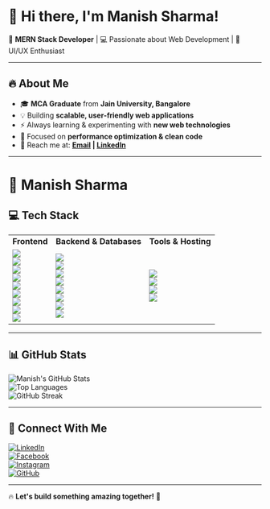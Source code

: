 # 👋 Hi there, I'm Manish Sharma!  

🚀 **MERN Stack Developer** | 💻 Passionate about Web Development | 🎨 UI/UX Enthusiast  

---
## 🔥 About Me  
- 🎓 **MCA Graduate** from **Jain University, Bangalore**  
- 💡 Building **scalable, user-friendly web applications**  
- ⚡ Always learning & experimenting with **new web technologies**  
- 🎯 Focused on **performance optimization & clean code**  
- 📩 Reach me at: **[Email](mailto:mks957678@example.com) | [LinkedIn](https://linkedin.com/in/manish-sharma-89206421b)**  

---

# 🚀 Manish Sharma  

## 💻 Tech Stack  

<table>
  <tr>
    <td align="center"><b>Frontend</b></td>
    <td align="center"><b>Backend & Databases</b></td>
    <td align="center"><b>Tools & Hosting</b></td>
  </tr>
  <tr>
    <td>
      <img src="https://img.shields.io/badge/HTML5-%23E34F26?style=for-the-badge&logo=html5&logoColor=white"><br>
      <img src="https://img.shields.io/badge/CSS3-%231572B6?style=for-the-badge&logo=css3&logoColor=white"><br>
      <img src="https://img.shields.io/badge/JavaScript-%23F7DF1E?style=for-the-badge&logo=javascript&logoColor=black"><br>
      <img src="https://img.shields.io/badge/React-%2361DAFB?style=for-the-badge&logo=react&logoColor=black"><br>
      <img src="https://img.shields.io/badge/Redux-%23764ABC?style=for-the-badge&logo=redux&logoColor=white"><br>
      <img src="https://img.shields.io/badge/Bootstrap-%23563D7C?style=for-the-badge&logo=bootstrap&logoColor=white"><br>
      <img src="https://img.shields.io/badge/TailwindCSS-%2338B2AC?style=for-the-badge&logo=tailwind-css&logoColor=white"><br>
      <img src="https://img.shields.io/badge/Vite-%23646CFF?style=for-the-badge&logo=vite&logoColor=white"><br>
      <img src="https://img.shields.io/badge/Next.js-%23000000?style=for-the-badge&logo=next.js&logoColor=white">
    </td>
    <td>
      <img src="https://img.shields.io/badge/Node.js-%23339933?style=for-the-badge&logo=node.js&logoColor=white"><br>
      <img src="https://img.shields.io/badge/Express.js-%23404040?style=for-the-badge&logo=express&logoColor=white"><br>
      <img src="https://img.shields.io/badge/MongoDB-%2347A248?style=for-the-badge&logo=mongodb&logoColor=white"><br>
      <img src="https://img.shields.io/badge/MySQL-%234479A1?style=for-the-badge&logo=mysql&logoColor=white"><br>
      <img src="https://img.shields.io/badge/Laravel-%23FF2D20?style=for-the-badge&logo=laravel&logoColor=white"><br>
      <img src="https://img.shields.io/badge/CodeIgniter-%23EE4323?style=for-the-badge&logo=codeigniter&logoColor=white"><br>
      <img src="https://img.shields.io/badge/PHP-%23777BB4?style=for-the-badge&logo=php&logoColor=white"><br>
      <img src="https://img.shields.io/badge/NestJS-%23E0234E?style=for-the-badge&logo=nestjs&logoColor=white">
    </td>
    <td>
      <img src="https://img.shields.io/badge/GitHub-%23181717?style=for-the-badge&logo=github&logoColor=white"><br>
      <img src="https://img.shields.io/badge/GitHub_Pages-%23181717?style=for-the-badge&logo=github&logoColor=white"><br>
      <img src="https://img.shields.io/badge/Render-%23000000?style=for-the-badge&logo=render&logoColor=white"><br>
      <img src="https://img.shields.io/badge/Vercel-%23000000?style=for-the-badge&logo=vercel&logoColor=white">
    </td>
  </tr>
</table>

---

## 📊 GitHub Stats  

![Manish's GitHub Stats](https://github-readme-stats.vercel.app/api?username=manish-stacks&show_icons=true&theme=tokyonight)  
![Top Languages](https://github-readme-stats.vercel.app/api/top-langs/?username=manish-stacks&layout=compact&theme=tokyonight)  
![GitHub Streak](https://github-readme-streak-stats.herokuapp.com/?user=manish-stacks&theme=tokyonight)  

---

## 📡 Connect With Me  

[![LinkedIn](https://img.shields.io/badge/LinkedIn-%230077B5?style=for-the-badge&logo=linkedin&logoColor=white)](https://linkedin.com/in/manish-sharma-89206421b)  
[![Facebook](https://img.shields.io/badge/Facebook-%231877F2?style=for-the-badge&logo=facebook&logoColor=white)](https://facebook.com/your-profile)  
[![Instagram](https://img.shields.io/badge/Instagram-%23E4405F?style=for-the-badge&logo=instagram&logoColor=white)](https://instagram.com/manis_h_95)  
[![GitHub](https://img.shields.io/badge/GitHub-%23181717?style=for-the-badge&logo=github&logoColor=white)](https://github.com/manish-stacks)  

---

🔥 **Let's build something amazing together!** 🚀  

